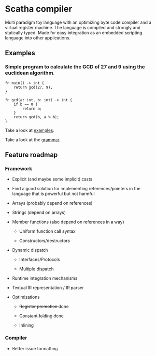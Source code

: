 # Scatha compiler

Multi paradigm toy language with an optimizing byte code compiler and a virtual register machine.
The language is compiled and strongly and statically typed. 
Made for easy integration as an embedded scripting language into other applications. 

## Examples
### Simple program to calculate the GCD of 27 and 9 using the euclidean algorithm. 
    fn main() -> int {
        return gcd(27, 9);
    }
    
    fn gcd(a: int, b: int) -> int {
        if b == 0 {
            return a;        
        }
        return gcd(b, a % b);
    }

Take a look at [examples](examples/).
    
Take a look at the [grammar](docs/Grammar.md).

## Feature roadmap

### Framework

- Explicit (and maybe some implicit) casts

- Find a good solution for implementing references/pointers in the language that is powerful but not harmful 

- Arrays (probably depend on references)

- Strings (depend on arrays)

- Member functions (also depend on references in a way)

    - Uniform function call syntax
    
    - Constructors/destructors

- Dynamic dispatch
    
    - Interfaces/Protocols
    
    - Multiple dispatch

- Runtime integration mechanisms

- Textual IR representation / IR parser

- Optimizations

    - <s> Register promotion </s> done
    
    - <s> Constant folding </s> done
    
    - Inlining

### Compiler

- Better issue formatting


